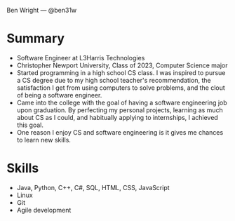 Ben Wright — @ben31w

# Summary
- Software Engineer at L3Harris Technologies
- Christopher Newport University, Class of 2023, Computer Science major
- Started programming in a high school CS class. I was inspired to pursue a CS degree due to my high school teacher's recommendation, the satisfaction I get from using computers to solve problems, and the clout of being a software engineer.
- Came into the college with the goal of having a software engineering job upon graduation. By perfecting my personal projects, learning as much about CS as I could, and habitually applying to internships, I achieved this goal.
- One reason I enjoy CS and software engineering is it gives me chances to learn new skills.

# Skills
- Java, Python, C++, C#, SQL, HTML, CSS, JavaScript
- Linux
- Git
- Agile development

<!---
ben31w/ben31w is a ✨ special ✨ repository because its `README.md` (this file) appears on your GitHub profile.
You can click the Preview link to take a look at your changes.
--->
